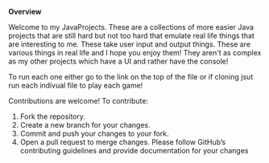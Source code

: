 **Overview**


Welcome to my JavaProjects. These are a collections of more easier Java projects that are still hard but not too hard that emulate real life things that are interesting to me. These take user input and output things. These are various things in real life and I hope you enjoy them! They aren't as complex as my other projects which have a UI and rather have the console!

To run each one either go to the link on the top of the file or if cloning jsut run each indivual file to play each game!

Contributions are welcome! To contribute:

1. Fork the repository.
2. Create a new branch for your changes.
3. Commit and push your changes to your fork.
4. Open a pull request to merge changes.
Please follow GitHub’s contributing guidelines and provide documentation for your changes
